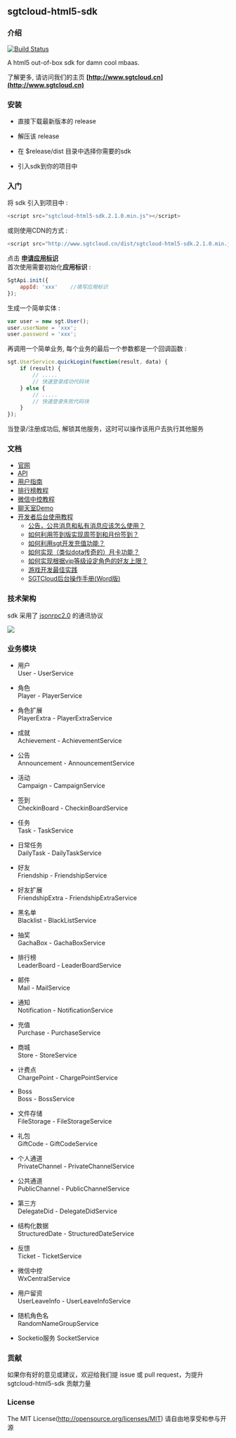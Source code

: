 ## sgtcloud-html5-sdk

### 介绍
[![Build Status](https://travis-ci.org/sgtcloud/sgtcloud-html5-sdk.svg?branch=2.0.0)](https://travis-ci.org/sgtcloud/sgtcloud-html5-sdk.svg?branch=2.0.0)

A html5 out-of-box sdk for damn cool mbaas.

了解更多, 请访问我们的主页 **[http://www.sgtcloud.cn](http://www.sgtcloud.cn)**

### 安装

* 直接下载最新版本的 release

* 解压该 release

* 在 $release/dist 目录中选择你需要的sdk

* 引入sdk到你的项目中

### 入门

将 sdk 引入到项目中 :

```javascript
<script src="sgtcloud-html5-sdk.2.1.0.min.js"></script>
```

或则使用CDN的方式 :
```javascript
<script src="http://www.sgtcloud.cn/dist/sgtcloud-html5-sdk.2.1.0.min.js"></script>
```

点击 **[申请应用标识](http://wj.qq.com/survey.html?type=survey&id=136756&hash=233f)**  
首次使用需要初始化**应用标识** :

```javascript
SgtApi.init({
    appId: 'xxx'	//填写应用标识
});
```

生成一个简单实体 :

```javascript
var user = new sgt.User();
user.userName = 'xxx';
user.password = 'xxx';
```

再调用一个简单业务, 每个业务的最后一个参数都是一个回调函数 :


```javascript
sgt.UserService.quickLogin(function(result, data) {
	if (result) {
		// .....
		// 快速登录成功代码块
	} else {
		// .....
		// 快速登录失败代码块
	}
});
```

当登录/注册成功后, 解锁其他服务，这时可以操作该用户去执行其他服务

### 文档

- [官网](http://www.sgtcloud.cn)
- [API](http://www.sgtcloud.cn/api) 
- [用户指南](https://www.gitbook.com/book/sgtcloud/sgtcloud-html5-sdk/details) 
- [排行榜教程](http://www.sgtcloud.cn/tutorials) 
- [微信中控教程](http://www.sgtcloud.cn/tutorials/tutorial-wx)
- [聊天室Demo](http://www.sgtcloud.cn/tutorials/demo-lobby-room)
- <a href="http://www.sgtcloud.cn/tutorials/console" target="_blank">开发者后台使用教程</a>
	+ <a href="doc/公告，公共消息和私有消息应该怎么使用？.html" target="_blank">公告，公共消息和私有消息应该怎么使用？</a>
	+ <a href="doc/如何利用签到版实现周签到和月份签到？.html" target="_blank">如何利用签到版实现周签到和月份签到？</a>
	+ <a href="doc/如何利用sgt开发充值功能？.html" target="_blank">如何利用sgt开发充值功能？</a>
	+ <a href="doc/如何实现（类似dota传奇的）月卡功能？.html" target="_blank">如何实现（类似dota传奇的）月卡功能？</a>
	+ <a href="doc/如何实现根据vip等级设定角色的好友上限？.html" target="_blank">如何实现根据vip等级设定角色的好友上限？</a>
	+ <a href="doc/游戏开发最佳实践.html" target="_blank">游戏开发最佳实践</a>
	+ <a href="doc/SGTCloud后台操作手册.doc">SGTCloud后台操作手册(Word版)</a>
	
	
### 技术架构

sdk 采用了 [jsonrpc2.0](http://www.jsonrpc.org/) 的通讯协议

![](http://blog.espol.edu.ec/taws/files/2009/01/jrj2.jpg)

### 业务模块

* 用户  
User - UserService

* 角色  
Player - PlayerService

* 角色扩展  
PlayerExtra - PlayerExtraService

* 成就  
Achievement - AchievementService

* 公告  
Announcement - AnnouncementService

* 活动  
Campaign - CampaignService

* 签到  
CheckinBoard - CheckinBoardService
 
* 任务  
Task -  TaskService

* 日常任务  
DailyTask - DailyTaskService

* 好友  
Friendship - FriendshipService

* 好友扩展  
FriendshipExtra - FriendshipExtraService

* 黑名单  
Blacklist - BlackListService

* 抽奖  
GachaBox - GachaBoxService

* 排行榜  
LeaderBoard - LeaderBoardService

* 邮件  
Mail - MailService

* 通知  
Notification - NotificationService

* 充值  
Purchase - PurchaseService

* 商城  
Store - StoreService

* 计费点  
ChargePoint - ChargePointService

* Boss  
Boss - BossService

* 文件存储  
FileStorage - FileStorageService

* 礼包  
GiftCode - GiftCodeService

* 个人通道  
PrivateChannel - PrivateChannelService

* 公共通道  
PublicChannel - PublicChannelService

* 第三方  
DelegateDid - DelegateDidService

* 结构化数据  
StructuredDate - StructuredDateService

* 反馈  
Ticket - TicketService

* 微信中控  
WxCentralService

* 用户留资  
UserLeaveInfo - UserLeaveInfoService

* 随机角色名  
RandomNameGroupService

* Socketio服务
SocketService


### 贡献

如果你有好的意见或建议，欢迎给我们提 issue 或 pull request，为提升 sgtcloud-html5-sdk 贡献力量

### License
    
The MIT License(http://opensource.org/licenses/MIT) 请自由地享受和参与开源

